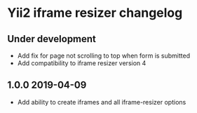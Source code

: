 # Yii2 iframe resizer changelog

Under development
-----------------
- Add fix for page not scrolling to top when form is submitted
- Add compatibility to iframe resizer version 4

1.0.0 2019-04-09
-----------------
- Add ability to create iframes and all iframe-resizer options